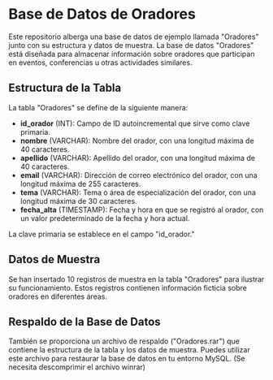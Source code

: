 # Base de Datos de Oradores

Este repositorio alberga una base de datos de ejemplo llamada "Oradores" junto con su estructura y datos de muestra. La base de datos "Oradores" está diseñada para almacenar información sobre oradores que participan en eventos, conferencias u otras actividades similares.

## Estructura de la Tabla

La tabla "Oradores" se define de la siguiente manera:

- **id_orador** (INT): Campo de ID autoincremental que sirve como clave primaria.
- **nombre** (VARCHAR): Nombre del orador, con una longitud máxima de 40 caracteres.
- **apellido** (VARCHAR): Apellido del orador, con una longitud máxima de 40 caracteres.
- **email** (VARCHAR): Dirección de correo electrónico del orador, con una longitud máxima de 255 caracteres.
- **tema** (VARCHAR): Tema o área de especialización del orador, con una longitud máxima de 30 caracteres.
- **fecha_alta** (TIMESTAMP): Fecha y hora en que se registró al orador, con un valor predeterminado de la fecha y hora actual.

La clave primaria se establece en el campo "id_orador."

## Datos de Muestra

Se han insertado 10 registros de muestra en la tabla "Oradores" para ilustrar su funcionamiento. Estos registros contienen información ficticia sobre oradores en diferentes áreas.

## Respaldo de la Base de Datos

También se proporciona un archivo de respaldo ("Oradores.rar") que contiene la estructura de la tabla y los datos de muestra. Puedes utilizar este archivo para restaurar la base de datos en tu entorno MySQL. (Se necesita descomprimir el archivo winrar)


